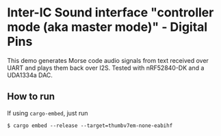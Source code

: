 # Inter-IC Sound interface "controller mode (aka master mode)" - Digital Pins

This demo generates Morse code audio signals from text received over UART and plays them back over I2S. Tested with nRF52840-DK and a UDA1334a DAC. 

## How to run 

If using `cargo-embed`, just run

```console
$ cargo embed --release --target=thumbv7em-none-eabihf
```